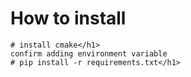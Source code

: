 # How to install

```
# install cmake</h1>
confirm adding environment variable
# pip install -r requirements.txt</h1>
```
